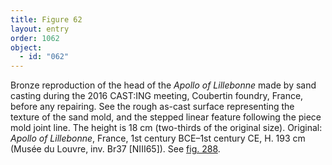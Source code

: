 ```yaml
---
title: Figure 62
layout: entry
order: 1062
object:
  - id: "062"
---
```


Bronze reproduction of the head of the *Apollo of Lillebonne* made by sand casting during the 2016 CAST:ING meeting, Coubertin foundry, France, before any repairing. See the rough as-cast surface representing the texture of the sand mold, and the stepped linear feature following the piece mold joint line. The height is 18 cm (two-thirds of the original size). Original: *Apollo of Lillebonne*, France, 1st century BCE–1st century CE, H. 193 cm (Musée du Louvre, inv. Br37 [NIII65]). See [fig. 288](/visual-atlas/288/).
